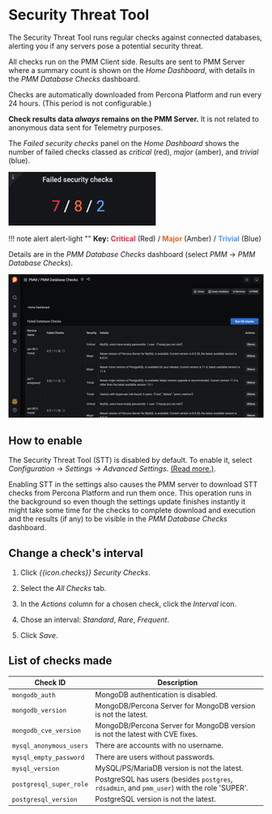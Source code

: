 # Security Threat Tool

The Security Threat Tool runs regular checks against connected databases, alerting you if any servers pose a potential security threat.

All checks run on the PMM Client side. Results are sent to PMM Server where a summary count is shown on the *Home Dashboard*, with details in the *PMM Database Checks* dashboard.

Checks are automatically downloaded from Percona Platform and run every 24 hours. (This period is not configurable.)

**Check results data *always* remains on the PMM Server.** It is not related to anonymous data sent for Telemetry purposes.

The *Failed security checks* panel on the *Home Dashboard* shows the number of failed checks classed as *critical* (red), *major* (amber), and *trivial* (blue).

![!Failed security checks panel](../_images/PMM_Home_Dashboard_Panels_Failed_Security_Checks.jpg)

!!! note alert alert-light ""
    **Key:** <b style="color:#e02f44;">Critical</b> (Red) / <b style="color:#e36526;">Major</b> (Amber) / <b style="color:#5794f2;">Trivial</b> (Blue)

Details are in the *PMM Database Checks* dashboard (select *PMM* → *PMM Database Checks*).

![!PMM Database Checks dashboard](../_images/PMM_Database_Checks.jpg)

## How to enable

The Security Threat Tool (STT) is disabled by default. To enable it, select <i class="uil uil-cog"></i> *Configuration* → <i class="uil uil-setting"></i> *Settings* → *Advanced Settings*. [(Read more.)](../how-to/configure.md#advanced-settings).

Enabling STT in the settings also causes the PMM server to download STT checks from Percona Platform and run them once. This operation runs in the background so even though the settings update finishes instantly it might take some time for the checks to complete download and execution and the results (if any) to be visible in the *PMM Database Checks* dashboard.

## Change a check's interval

1. Click *{{icon.checks}} Security Checks*.

2. Select the *All Checks* tab.

3. In the *Actions* column for a chosen check, click the <i class="uil uil-history"></i> *Interval* icon.

4. Chose an interval: *Standard*, *Rare*, *Frequent*.

5. Click *Save*.

## List of checks made

| Check ID                | Description
|-------------------------|-----------------------------------------------------------------
| `mongodb_auth`          | MongoDB authentication is disabled.
| `mongodb_version`       | MongoDB/Percona Server for MongoDB version is not the latest.
| `mongodb_cve_version`   | MongoDB/Percona Server for MongoDB version is not the latest with CVE fixes.
| `mysql_anonymous_users` | There are accounts with no username.
| `mysql_empty_password`  | There are users without passwords.
| `mysql_version`         | MySQL/PS/MariaDB version is not the latest.
| `postgresql_super_role` | PostgreSQL has users (besides `postgres`, `rdsadmin`, and `pmm_user`) with the role 'SUPER'.
| `postgresql_version`    | PostgreSQL version is not the latest.

